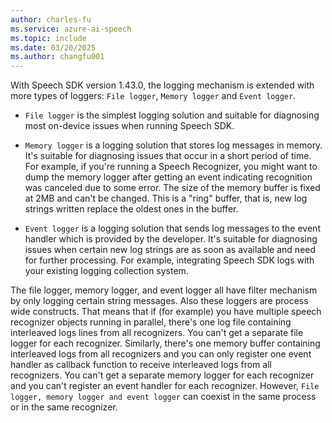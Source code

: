 ```yaml
---
author: charles-fu
ms.service: azure-ai-speech
ms.topic: include
ms.date: 03/20/2025
ms.author: changfu001
---
```


With Speech SDK version 1.43.0, the logging mechanism is extended with more types of loggers: `File logger`, `Memory logger` and `Event logger`. 

- `File logger` is the simplest logging solution and suitable for diagnosing most on-device issues when running Speech SDK.

- `Memory logger` is a logging solution that stores log messages in memory. It's suitable for diagnosing issues that occur in a short period of time. For example, if you're running a Speech Recognizer, you might want to dump the memory logger after getting an event indicating recognition was canceled due to some error. The size of the memory buffer is fixed at 2MB and can't be changed. This is a "ring" buffer, that is, new log strings written replace the oldest ones in the buffer.

- `Event logger` is a logging solution that sends log messages to the event handler which is provided by the developer. It's suitable for diagnosing issues when certain new log strings are as soon as available and need for further processing. For example, integrating Speech SDK logs with your existing logging collection system.

The file logger, memory logger, and event logger all have filter mechanism by only logging certain string messages. Also these loggers are process wide constructs. That means that if (for example) you have multiple speech recognizer objects running in parallel, there's one log file containing interleaved logs lines from all recognizers. You can't get a separate file logger for each recognizer. Similarly, there's one
memory buffer containing interleaved logs from all recognizers and you can only register one event handler as callback function to receive interleaved logs from all recognizers. You can't get a separate memory logger for each recognizer and you can't register an event handler for each recognizer. However, `File logger, memory logger and event logger` can coexist in the same process or in the same recognizer.